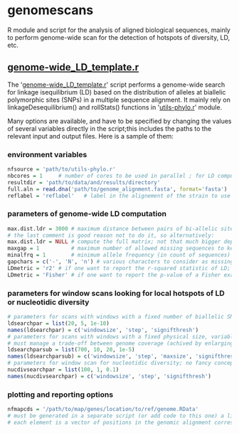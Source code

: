 # genomescans
R module and script for the analysis of aligned biological sequences, mainly to perform genome-wide scan for the detection of hotspots of diversity, LD, etc.

## [genome-wide_LD_template.r](https://github.com/flass/genomescans/blob/master/genome-wide_LD_template.r)

The '[genome-wide_LD_template.r](https://github.com/flass/genomescans/blob/master/genome-wide_LD_template.r)' script performs a genome-wide search for linkage isequilibrium (LD) based on the distribution of alleles at biallelic polymorphic sites (SNPs) in a multiple sequence alignment.
It mainly rely on linkageDesequilibrium() and rollStats() functions in '[utils-phylo.r](https://github.com/flass/genomescans/blob/master/utils-phylo.r)' module.

Many options are available, and have to be specified by changing the values of several variables directly in the script;this includes the paths to the relevant input and output files. Here is a sample of them:

### environment variables
```R
nfsource = 'path/to/utils-phylo.r'
nbcores = 1		# number of cores to be used in parallel ; for LD computation on big datasets (>100kb are big), prefer use nbcores=1 (see below), unless large memory is available
resultdir = 'path/to/data/and/results/directory'
full.aln = read.dna('path/to/genome_alignment.fasta', format='fasta')
reflabel = 'reflabel'	# label in the alignement of the strain to use for reference genome coordinates
```
### parameters of genome-wide LD computation
```R
max.dist.ldr = 3000	# maximum distance between pairs of bi-allelic sites for LD computation (in mumber of intervening bi-allelic sites ; not uniform !!! polymorphism varry in density across the genome !!!) 
# the last comment is good reason not to do it, so alternatively:
max.dist.ldr = NULL	# compute the full matrix; not that much bigger depending on the datset
maxgap = 1			# maximum number of allowed missing sequences to keep a site in the alignement for LD and NucDiv computations
minalfrq = 1		# minimum allele frequency (in count of sequences) in bi-alelic sites to be retained (minalfreq = 1 => all bi-allelic sites)
gapchars = c('-', 'N', 'n')	# various characters to consider as missing data
LDmetric = 'r2' # if one want to report the r-squared statistic of LD; the Chi-squared approximation can be used a posteriori (Chi-squared only depend on r2 value) when the minor allele counts are not too low, or alternatively:
LDmetric = 'Fisher' # if one want to report the p-value of a Fisher exact test for significance of the LD; recommended as the situation above is rarely met in most of the microbial pathogen genomes
```

### parameters for window scans looking for local hotspots of LD or nucleotidic diversity
```R
# parameters for scans with windows with a fixed number of biallelic SNPs, variable physical size
ldsearchpar = list(20, 5, 1e-10)
names(ldsearchpar) = c('windowsize', 'step', 'signifthresh')
# parameters for scans with windows with a fixed physical size, variable number of biallelic SNPs but sub-sampled to a maximum to get the closer to a  homogeneous statistical power along the genome; any wndow with lower number of SNP than the max has a large drop in sensitivity for high LD
# must manage a trade-off between genome coverage (achived by enlarging the windowsize and lowering the maxsize) and resolution using small and SNP-dense winndows (the inverse)
ldsearchparsub = list(700, 10, 20, 1e-5)
names(ldsearchparsub) = c('windowsize', 'step', 'maxsize', 'signifthresh')
# parameters for window scan for nucleotidic diversity; no fancy concept here
nucdivsearchpar = list(100, 1, 0.1)
names(nucdivsearchpar) = c('windowsize', 'step', 'signifthresh')
```
### plotting and reporting options
```R
nfmapcds = '/path/to/map/genes/location/to/ref/genome.RData'
# must be generated in a separate script (or add code to this one) a list called 'lcds.ref.i' with each element refering to a gene, and named accordingly (choose unique names as they are indexes)
# each element is a vector of positions in the genomic alignment corresponding to the segment of the reference sequence where is annotated the gene, i.e. it is a subset of global map object 'map.full2ref'
```
